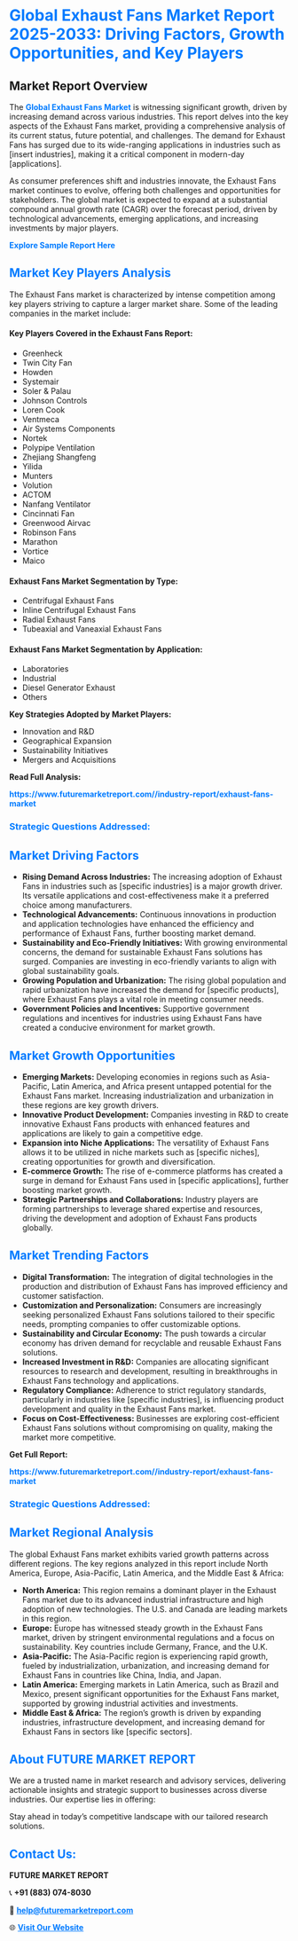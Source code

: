 <h1 style="color: #007BFF;">Global Exhaust Fans Market Report 2025-2033: Driving Factors, Growth Opportunities, and Key Players</h1>

<section id="overview">
<h2>Market Report Overview</h2>
<p>The <a href="https://www.futuremarketreport.com//industry-report/exhaust-fans-market" style="color: #007BFF; text-decoration: none;"><strong>Global Exhaust Fans Market</strong></a> is witnessing significant growth, driven by increasing demand across various industries. This report delves into the key aspects of the Exhaust Fans market, providing a comprehensive analysis of its current status, future potential, and challenges. The demand for Exhaust Fans has surged due to its wide-ranging applications in industries such as [insert industries], making it a critical component in modern-day [applications].</p>
<p>As consumer preferences shift and industries innovate, the Exhaust Fans market continues to evolve, offering both challenges and opportunities for stakeholders. The global market is expected to expand at a substantial compound annual growth rate (CAGR) over the forecast period, driven by technological advancements, emerging applications, and increasing investments by major players.</p>
</section>

<section id="overview">
<p><a href="https://www.futuremarketreport.com//request-sample/reportId=58598" style="color: #007BFF; text-decoration: none;"><strong>Explore Sample Report Here</strong></a></p>
</section>

<section id="key-players">
<h2 style="color: #007BFF;">Market Key Players Analysis</h2>
<p>The Exhaust Fans market is characterized by intense competition among key players striving to capture a larger market share. Some of the leading companies in the market include:</p>
<h4>Key Players Covered in the Exhaust Fans Report:</h4>
<ul><li>Greenheck</li><li>Twin City Fan</li><li>Howden</li><li>Systemair</li><li>Soler &amp; Palau</li><li>Johnson Controls</li><li>Loren Cook</li><li>Ventmeca</li><li>Air Systems Components</li><li>Nortek</li><li>Polypipe Ventilation</li><li>Zhejiang Shangfeng</li><li>Yilida</li><li>Munters</li><li>Volution</li><li>ACTOM</li><li>Nanfang Ventilator</li><li>Cincinnati Fan</li><li>Greenwood Airvac</li><li>Robinson Fans</li><li>Marathon</li><li>Vortice</li><li>Maico</li></ul>
<h4>Exhaust Fans Market Segmentation by Type:</h4>
<ul><li>Centrifugal Exhaust Fans</li><li>Inline Centrifugal Exhaust Fans</li><li>Radial Exhaust Fans</li><li>Tubeaxial and Vaneaxial Exhaust Fans</li></ul>

<h4>Exhaust Fans Market Segmentation by Application:</h4>
<ul><li>Laboratories</li><li>Industrial</li><li>Diesel Generator Exhaust</li><li>Others</li></ul>
<p><strong>Key Strategies Adopted by Market Players:</strong></p>
<ul>
<li>Innovation and R&D</li>
<li>Geographical Expansion</li>
<li>Sustainability Initiatives</li>
<li>Mergers and Acquisitions</li>
</ul>
</section>

<section>
<p><strong>Read Full Analysis: </strong></p><a href="https://www.futuremarketreport.com//industry-report/exhaust-fans-market" style="color: #007BFF; text-decoration: none;"><strong>https://www.futuremarketreport.com//industry-report/exhaust-fans-market</strong></a>
<h3 style="color: #007BFF;">Strategic Questions Addressed:</h3>
</section>

<section id="driving-factors">
<h2 style="color: #007BFF;">Market Driving Factors</h2>
<ul>
<li><strong>Rising Demand Across Industries:</strong> The increasing adoption of Exhaust Fans in industries such as [specific industries] is a major growth driver. Its versatile applications and cost-effectiveness make it a preferred choice among manufacturers.</li>
<li><strong>Technological Advancements:</strong> Continuous innovations in production and application technologies have enhanced the efficiency and performance of Exhaust Fans, further boosting market demand.</li>
<li><strong>Sustainability and Eco-Friendly Initiatives:</strong> With growing environmental concerns, the demand for sustainable Exhaust Fans solutions has surged. Companies are investing in eco-friendly variants to align with global sustainability goals.</li>
<li><strong>Growing Population and Urbanization:</strong> The rising global population and rapid urbanization have increased the demand for [specific products], where Exhaust Fans plays a vital role in meeting consumer needs.</li>
<li><strong>Government Policies and Incentives:</strong> Supportive government regulations and incentives for industries using Exhaust Fans have created a conducive environment for market growth.</li>
</ul>
</section>

<section id="growth-opportunities">
<h2 style="color: #007BFF;">Market Growth Opportunities</h2>
<ul>
<li><strong>Emerging Markets:</strong> Developing economies in regions such as Asia-Pacific, Latin America, and Africa present untapped potential for the Exhaust Fans market. Increasing industrialization and urbanization in these regions are key growth drivers.</li>
<li><strong>Innovative Product Development:</strong> Companies investing in R&D to create innovative Exhaust Fans products with enhanced features and applications are likely to gain a competitive edge.</li>
<li><strong>Expansion into Niche Applications:</strong> The versatility of Exhaust Fans allows it to be utilized in niche markets such as [specific niches], creating opportunities for growth and diversification.</li>
<li><strong>E-commerce Growth:</strong> The rise of e-commerce platforms has created a surge in demand for Exhaust Fans used in [specific applications], further boosting market growth.</li>
<li><strong>Strategic Partnerships and Collaborations:</strong> Industry players are forming partnerships to leverage shared expertise and resources, driving the development and adoption of Exhaust Fans products globally.</li>
</ul>
</section>

<section id="trending-factors">
<h2 style="color: #007BFF;">Market Trending Factors</h2>
<ul>
<li><strong>Digital Transformation:</strong> The integration of digital technologies in the production and distribution of Exhaust Fans has improved efficiency and customer satisfaction.</li>
<li><strong>Customization and Personalization:</strong> Consumers are increasingly seeking personalized Exhaust Fans solutions tailored to their specific needs, prompting companies to offer customizable options.</li>
<li><strong>Sustainability and Circular Economy:</strong> The push towards a circular economy has driven demand for recyclable and reusable Exhaust Fans solutions.</li>
<li><strong>Increased Investment in R&D:</strong> Companies are allocating significant resources to research and development, resulting in breakthroughs in Exhaust Fans technology and applications.</li>
<li><strong>Regulatory Compliance:</strong> Adherence to strict regulatory standards, particularly in industries like [specific industries], is influencing product development and quality in the Exhaust Fans market.</li>
<li><strong>Focus on Cost-Effectiveness:</strong> Businesses are exploring cost-efficient Exhaust Fans solutions without compromising on quality, making the market more competitive.</li>
</ul>
</section>

<section>
<p><strong>Get Full Report: </strong></p><a href="https://www.futuremarketreport.com//industry-report/exhaust-fans-market" style="color: #007BFF; text-decoration: none;"><strong>https://www.futuremarketreport.com//industry-report/exhaust-fans-market</strong></a>
<h3 style="color: #007BFF;">Strategic Questions Addressed:</h3>
</section>


<section id="regional-analysis">
<h2 style="color: #007BFF;">Market Regional Analysis</h2>
<p>The global Exhaust Fans market exhibits varied growth patterns across different regions. The key regions analyzed in this report include North America, Europe, Asia-Pacific, Latin America, and the Middle East & Africa:</p>
<ul>
<li><strong>North America:</strong> This region remains a dominant player in the Exhaust Fans market due to its advanced industrial infrastructure and high adoption of new technologies. The U.S. and Canada are leading markets in this region.</li>
<li><strong>Europe:</strong> Europe has witnessed steady growth in the Exhaust Fans market, driven by stringent environmental regulations and a focus on sustainability. Key countries include Germany, France, and the U.K.</li>
<li><strong>Asia-Pacific:</strong> The Asia-Pacific region is experiencing rapid growth, fueled by industrialization, urbanization, and increasing demand for Exhaust Fans in countries like China, India, and Japan.</li>
<li><strong>Latin America:</strong> Emerging markets in Latin America, such as Brazil and Mexico, present significant opportunities for the Exhaust Fans market, supported by growing industrial activities and investments.</li>
<li><strong>Middle East & Africa:</strong> The region’s growth is driven by expanding industries, infrastructure development, and increasing demand for Exhaust Fans in sectors like [specific sectors].</li>
</ul>
</section>

<footer>
<h2 style="color: #007BFF;">About FUTURE MARKET REPORT</h2>
<p>We are a trusted name in market research and advisory services, delivering actionable insights and strategic support to businesses across diverse industries. Our expertise lies in offering:</p>

<p>Stay ahead in today’s competitive landscape with our tailored research solutions.</p>

<h2 style="color: #007BFF;">Contact Us:</h2>
<p><strong>FUTURE MARKET REPORT</strong></p>
<p>📞 <strong>+91 (883) 074-8030</strong></p>
<p>📧 <strong><a href="mailto:help@futuremarketreport.com" style="color: #007BFF;">help@futuremarketreport.com</a></strong></p>
<p>🌐 <strong><a href="https://www.futuremarketreport.com/" style="color: #007BFF;">Visit Our Website</a></strong></p>
</footer>